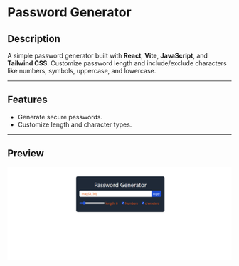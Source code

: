 # Password Generator

## Description
A simple password generator built with **React**, **Vite**, **JavaScript**, and **Tailwind CSS**. Customize password length and include/exclude characters like numbers, symbols, uppercase, and lowercase.

---

## Features
- Generate secure passwords.
- Customize length and character types.

---

## Preview
![App Screenshot](https://github.com/SarthakShrivastava-04/password-generator/blob/a33120099fda80463d972c77520c2110c987e79f/assets/password%20generator%20ss.png)
